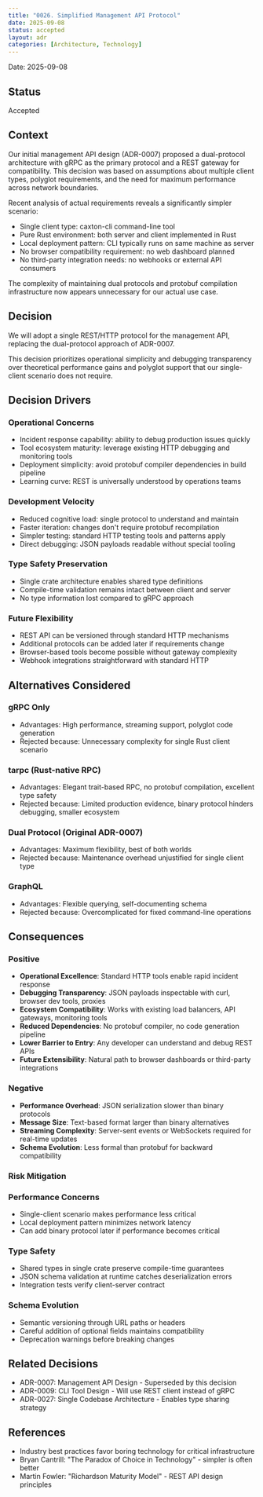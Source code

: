 ```yaml
---
title: "0026. Simplified Management API Protocol"
date: 2025-09-08
status: accepted
layout: adr
categories: [Architecture, Technology]
---
```


Date: 2025-09-08

## Status

Accepted

## Context

Our initial management API design (ADR-0007) proposed a dual-protocol
architecture with gRPC as the primary protocol and a REST gateway for
compatibility. This decision was based on assumptions about multiple client
types, polyglot requirements, and the need for maximum performance across
network boundaries.

Recent analysis of actual requirements reveals a significantly simpler scenario:

- Single client type: caxton-cli command-line tool
- Pure Rust environment: both server and client implemented in Rust
- Local deployment pattern: CLI typically runs on same machine as server
- No browser compatibility requirement: no web dashboard planned
- No third-party integration needs: no webhooks or external API consumers

The complexity of maintaining dual protocols and protobuf compilation
infrastructure now appears unnecessary for our actual use case.

## Decision

We will adopt a single REST/HTTP protocol for the management API, replacing
the dual-protocol approach of ADR-0007.

This decision prioritizes operational simplicity and debugging transparency
over theoretical performance gains and polyglot support that our single-client
scenario does not require.

## Decision Drivers

### Operational Concerns

- Incident response capability: ability to debug production issues quickly
- Tool ecosystem maturity: leverage existing HTTP debugging and monitoring tools
- Deployment simplicity: avoid protobuf compiler dependencies in build pipeline
- Learning curve: REST is universally understood by operations teams

### Development Velocity

- Reduced cognitive load: single protocol to understand and maintain
- Faster iteration: changes don't require protobuf recompilation
- Simpler testing: standard HTTP testing tools and patterns apply
- Direct debugging: JSON payloads readable without special tooling

### Type Safety Preservation

- Single crate architecture enables shared type definitions
- Compile-time validation remains intact between client and server
- No type information lost compared to gRPC approach

### Future Flexibility

- REST API can be versioned through standard HTTP mechanisms
- Additional protocols can be added later if requirements change
- Browser-based tools become possible without gateway complexity
- Webhook integrations straightforward with standard HTTP

## Alternatives Considered

### gRPC Only

- Advantages: High performance, streaming support, polyglot code generation
- Rejected because: Unnecessary complexity for single Rust client scenario

### tarpc (Rust-native RPC)

- Advantages: Elegant trait-based RPC, no protobuf compilation, excellent
  type safety
- Rejected because: Limited production evidence, binary protocol hinders
  debugging, smaller ecosystem

### Dual Protocol (Original ADR-0007)

- Advantages: Maximum flexibility, best of both worlds
- Rejected because: Maintenance overhead unjustified for single client type

### GraphQL

- Advantages: Flexible querying, self-documenting schema
- Rejected because: Overcomplicated for fixed command-line operations

## Consequences

### Positive

- **Operational Excellence**: Standard HTTP tools enable rapid incident
  response
- **Debugging Transparency**: JSON payloads inspectable with curl, browser
  dev tools, proxies
- **Ecosystem Compatibility**: Works with existing load balancers, API
  gateways, monitoring tools
- **Reduced Dependencies**: No protobuf compiler, no code generation pipeline
- **Lower Barrier to Entry**: Any developer can understand and debug REST APIs
- **Future Extensibility**: Natural path to browser dashboards or third-party integrations

### Negative

- **Performance Overhead**: JSON serialization slower than binary protocols
- **Message Size**: Text-based format larger than binary alternatives
- **Streaming Complexity**: Server-sent events or WebSockets required for
  real-time updates
- **Schema Evolution**: Less formal than protobuf for backward compatibility

### Risk Mitigation

### Performance Concerns

- Single-client scenario makes performance less critical
- Local deployment pattern minimizes network latency
- Can add binary protocol later if performance becomes critical

### Type Safety

- Shared types in single crate preserve compile-time guarantees
- JSON schema validation at runtime catches deserialization errors
- Integration tests verify client-server contract

### Schema Evolution

- Semantic versioning through URL paths or headers
- Careful addition of optional fields maintains compatibility
- Deprecation warnings before breaking changes

## Related Decisions

- ADR-0007: Management API Design - Superseded by this decision
- ADR-0009: CLI Tool Design - Will use REST client instead of gRPC
- ADR-0027: Single Codebase Architecture - Enables type sharing strategy

## References

- Industry best practices favor boring technology for critical infrastructure
- Bryan Cantrill: "The Paradox of Choice in Technology" - simpler is often better
- Martin Fowler: "Richardson Maturity Model" - REST API design principles
